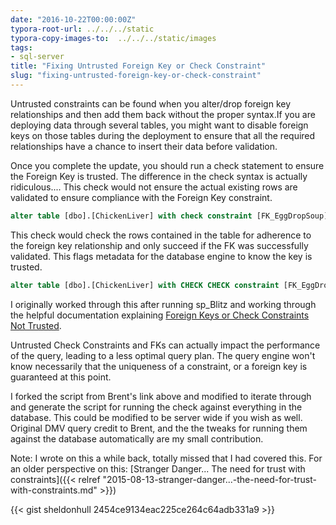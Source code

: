 ```yaml
---
date: "2016-10-22T00:00:00Z"
typora-root-url: ../../../static
typora-copy-images-to:  ../../../static/images
tags:
- sql-server
title: "Fixing Untrusted Foreign Key or Check Constraint"
slug: "fixing-untrusted-foreign-key-or-check-constraint"
---
```


Untrusted constraints can be found when you alter/drop foreign key relationships and then add them back without the proper syntax.If you are deploying data through several tables, you might want to disable foreign keys on those tables during the deployment to ensure that all the required relationships have a chance to insert their data before validation.

Once you complete the update, you should run a check statement to ensure the Foreign Key is trusted.
The difference in the check syntax is actually ridiculous....
This check would not ensure the actual existing rows are validated to ensure compliance with the Foreign Key constraint.

```sql
alter table [dbo].[ChickenLiver] with check constraint [FK_EggDropSoup]
```

This check would check the rows contained in the table for adherence to the foreign key relationship and only succeed if the FK was successfully validated. This flags metadata for the database engine to know the key is trusted.

```sql
alter table [dbo].[ChickenLiver] with CHECK CHECK constraint [FK_EggDropSoup]
```

I originally worked through this after running sp_Blitz and working through the helpful documentation explaining [Foreign Keys or Check Constraints Not Trusted](http://bit.ly/2efZTkr).

Untrusted Check Constraints and FKs can actually impact the performance of the query, leading to a less optimal query plan. The query engine won't know necessarily that the uniqueness of a constraint, or a foreign key is guaranteed at this point.

I forked the script from Brent's link above and modified to iterate through and generate the script for running the check against everything in the database. This could be modified to be server wide if you wish as well. Original DMV query credit to Brent, and the the tweaks for running them against the database automatically are my small contribution.

Note: I wrote on this a while back, totally missed that I had covered this. For an older perspective on this: [Stranger Danger... The need for trust with constraints]({{< relref "2015-08-13-stranger-danger...-the-need-for-trust-with-constraints.md" >}})

{{< gist sheldonhull  2454ce9134eac225ce264c64adb331a9 >}}
